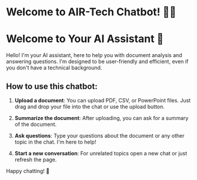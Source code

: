 # Welcome to AIR-Tech Chatbot! 🚀🤖

# Welcome to Your AI Assistant 👋

Hello! I'm your AI assistant, here to help you with document analysis and answering questions. I'm designed to be user-friendly and efficient, even if you don't have a technical background.

## How to use this chatbot:

1. **Upload a document**: You can upload PDF, CSV, or PowerPoint files. Just drag and drop your file into the chat or use the upload button.

2. **Summarize the document**: After uploading, you can ask for a summary of the document.

3. **Ask questions**: Type your questions about the document or any other topic in the chat. I'm here to help!

4. **Start a new conversation**: For unrelated topics open a new chat or just refresh the page.


Happy chatting! 🚀

